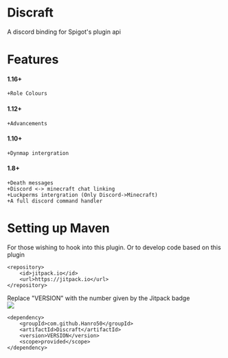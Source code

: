 

# Discraft
A discord binding for Spigot's plugin api

# Features 
#### 1.16+ 	
```+Role Colours```
#### 1.12+ 	
```+Advancements```
#### 1.10+
```+Dynmap intergration```
#### 1.8+ 	
```
+Death messages 
+Discord <-> minecraft chat linking 
+Luckperms intergration (Only Discord->Minecraft)
+A full discord command handler
```


# Setting up Maven 
For those wishing to hook into this plugin. Or to develop code based on this plugin
```
<repository>
	<id>jitpack.io</id>
	<url>https://jitpack.io</url>
</repository>
```
Replace "VERSION" with the number given by the Jitpack badge</br>
[![](https://jitpack.io/v/Hanro50/Discraft.svg)](https://jitpack.io/#Hanro50/Discraft)
```
<dependency>
	<groupId>com.github.Hanro50</groupId>
	<artifactId>Discraft</artifactId>
	<version>VERSION</version>
	<scope>provided</scope>
</dependency>
```
